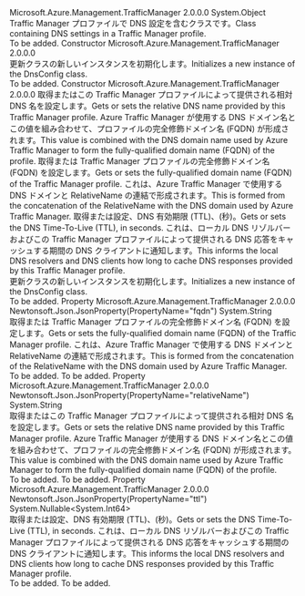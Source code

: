 <Type Name="DnsConfig" FullName="Microsoft.Azure.Management.TrafficManager.Models.DnsConfig">
  <TypeSignature Language="C#" Value="public class DnsConfig" />
  <TypeSignature Language="ILAsm" Value=".class public auto ansi beforefieldinit DnsConfig extends System.Object" />
  <TypeSignature Language="DocId" Value="T:Microsoft.Azure.Management.TrafficManager.Models.DnsConfig" />
  <TypeSignature Language="VB.NET" Value="Public Class DnsConfig" />
  <TypeSignature Language="F#" Value="type DnsConfig = class" />
  <AssemblyInfo>
    <AssemblyName>Microsoft.Azure.Management.TrafficManager</AssemblyName>
    <AssemblyVersion>2.0.0.0</AssemblyVersion>
  </AssemblyInfo>
  <Base>
    <BaseTypeName>System.Object</BaseTypeName>
  </Base>
  <Interfaces />
  <Docs>
    <summary>
            <span data-ttu-id="ba644-101">Traffic Manager プロファイルで DNS 設定を含むクラスです。</span><span class="sxs-lookup"><span data-stu-id="ba644-101">Class containing DNS settings in a Traffic Manager profile.</span></span>
            </summary>
    <remarks>To be added.</remarks>
  </Docs>
  <Members>
    <Member MemberName=".ctor">
      <MemberSignature Language="C#" Value="public DnsConfig ();" />
      <MemberSignature Language="ILAsm" Value=".method public hidebysig specialname rtspecialname instance void .ctor() cil managed" />
      <MemberSignature Language="DocId" Value="M:Microsoft.Azure.Management.TrafficManager.Models.DnsConfig.#ctor" />
      <MemberSignature Language="VB.NET" Value="Public Sub New ()" />
      <MemberType>Constructor</MemberType>
      <AssemblyInfo>
        <AssemblyName>Microsoft.Azure.Management.TrafficManager</AssemblyName>
        <AssemblyVersion>2.0.0.0</AssemblyVersion>
      </AssemblyInfo>
      <Parameters />
      <Docs>
        <summary>
            <span data-ttu-id="ba644-102">更新クラスの新しいインスタンスを初期化します。</span><span class="sxs-lookup"><span data-stu-id="ba644-102">Initializes a new instance of the DnsConfig class.</span></span>
            </summary>
        <remarks>To be added.</remarks>
      </Docs>
    </Member>
    <Member MemberName=".ctor">
      <MemberSignature Language="C#" Value="public DnsConfig (string relativeName = null, string fqdn = null, Nullable&lt;long&gt; ttl = null);" />
      <MemberSignature Language="ILAsm" Value=".method public hidebysig specialname rtspecialname instance void .ctor(string relativeName, string fqdn, valuetype System.Nullable`1&lt;int64&gt; ttl) cil managed" />
      <MemberSignature Language="DocId" Value="M:Microsoft.Azure.Management.TrafficManager.Models.DnsConfig.#ctor(System.String,System.String,System.Nullable{System.Int64})" />
      <MemberSignature Language="VB.NET" Value="Public Sub New (Optional relativeName As String = null, Optional fqdn As String = null, Optional ttl As Nullable(Of Long) = null)" />
      <MemberSignature Language="F#" Value="new Microsoft.Azure.Management.TrafficManager.Models.DnsConfig : string * string * Nullable&lt;int64&gt; -&gt; Microsoft.Azure.Management.TrafficManager.Models.DnsConfig" Usage="new Microsoft.Azure.Management.TrafficManager.Models.DnsConfig (relativeName, fqdn, ttl)" />
      <MemberType>Constructor</MemberType>
      <AssemblyInfo>
        <AssemblyName>Microsoft.Azure.Management.TrafficManager</AssemblyName>
        <AssemblyVersion>2.0.0.0</AssemblyVersion>
      </AssemblyInfo>
      <Parameters>
        <Parameter Name="relativeName" Type="System.String" />
        <Parameter Name="fqdn" Type="System.String" />
        <Parameter Name="ttl" Type="System.Nullable&lt;System.Int64&gt;" />
      </Parameters>
      <Docs>
        <param name="relativeName"><span data-ttu-id="ba644-103">取得またはこの Traffic Manager プロファイルによって提供される相対 DNS 名を設定します。</span><span class="sxs-lookup"><span data-stu-id="ba644-103">Gets or sets the relative DNS name provided by this Traffic Manager profile.</span></span>  <span data-ttu-id="ba644-104">Azure Traffic Manager が使用する DNS ドメイン名とこの値を組み合わせて、プロファイルの完全修飾ドメイン名 (FQDN) が形成されます。</span><span class="sxs-lookup"><span data-stu-id="ba644-104">This value is combined with the DNS domain name used by Azure Traffic Manager to form the fully-qualified domain name (FQDN) of the profile.</span></span></param>
        <param name="fqdn"><span data-ttu-id="ba644-105">取得または Traffic Manager プロファイルの完全修飾ドメイン名 (FQDN) を設定します。</span><span class="sxs-lookup"><span data-stu-id="ba644-105">Gets or sets the fully-qualified domain name (FQDN) of the Traffic Manager profile.</span></span>  <span data-ttu-id="ba644-106">これは、Azure Traffic Manager で使用する DNS ドメインと RelativeName の連結で形成されます。</span><span class="sxs-lookup"><span data-stu-id="ba644-106">This is formed from the concatenation of the RelativeName with the DNS domain used by Azure Traffic Manager.</span></span></param>
        <param name="ttl"><span data-ttu-id="ba644-107">取得または設定、DNS 有効期限 (TTL)、(秒)。</span><span class="sxs-lookup"><span data-stu-id="ba644-107">Gets or sets the DNS Time-To-Live (TTL), in seconds.</span></span>  <span data-ttu-id="ba644-108">これは、ローカル DNS リゾルバーおよびこの Traffic Manager プロファイルによって提供される DNS 応答をキャッシュする期間の DNS クライアントに通知します。</span><span class="sxs-lookup"><span data-stu-id="ba644-108">This informs the local DNS resolvers and DNS clients how long to cache DNS responses provided by this Traffic Manager profile.</span></span></param>
        <summary>
            <span data-ttu-id="ba644-109">更新クラスの新しいインスタンスを初期化します。</span><span class="sxs-lookup"><span data-stu-id="ba644-109">Initializes a new instance of the DnsConfig class.</span></span>
            </summary>
        <remarks>To be added.</remarks>
      </Docs>
    </Member>
    <Member MemberName="Fqdn">
      <MemberSignature Language="C#" Value="public string Fqdn { get; set; }" />
      <MemberSignature Language="ILAsm" Value=".property instance string Fqdn" />
      <MemberSignature Language="DocId" Value="P:Microsoft.Azure.Management.TrafficManager.Models.DnsConfig.Fqdn" />
      <MemberSignature Language="VB.NET" Value="Public Property Fqdn As String" />
      <MemberSignature Language="F#" Value="member this.Fqdn : string with get, set" Usage="Microsoft.Azure.Management.TrafficManager.Models.DnsConfig.Fqdn" />
      <MemberType>Property</MemberType>
      <AssemblyInfo>
        <AssemblyName>Microsoft.Azure.Management.TrafficManager</AssemblyName>
        <AssemblyVersion>2.0.0.0</AssemblyVersion>
      </AssemblyInfo>
      <Attributes>
        <Attribute>
          <AttributeName>Newtonsoft.Json.JsonProperty(PropertyName="fqdn")</AttributeName>
        </Attribute>
      </Attributes>
      <ReturnValue>
        <ReturnType>System.String</ReturnType>
      </ReturnValue>
      <Docs>
        <summary>
            <span data-ttu-id="ba644-110">取得または Traffic Manager プロファイルの完全修飾ドメイン名 (FQDN) を設定します。</span><span class="sxs-lookup"><span data-stu-id="ba644-110">Gets or sets the fully-qualified domain name (FQDN) of the Traffic Manager profile.</span></span>  <span data-ttu-id="ba644-111">これは、Azure Traffic Manager で使用する DNS ドメインと RelativeName の連結で形成されます。</span><span class="sxs-lookup"><span data-stu-id="ba644-111">This is formed from the concatenation of the RelativeName with the DNS domain used by Azure Traffic Manager.</span></span>
            </summary>
        <value>To be added.</value>
        <remarks>To be added.</remarks>
      </Docs>
    </Member>
    <Member MemberName="RelativeName">
      <MemberSignature Language="C#" Value="public string RelativeName { get; set; }" />
      <MemberSignature Language="ILAsm" Value=".property instance string RelativeName" />
      <MemberSignature Language="DocId" Value="P:Microsoft.Azure.Management.TrafficManager.Models.DnsConfig.RelativeName" />
      <MemberSignature Language="VB.NET" Value="Public Property RelativeName As String" />
      <MemberSignature Language="F#" Value="member this.RelativeName : string with get, set" Usage="Microsoft.Azure.Management.TrafficManager.Models.DnsConfig.RelativeName" />
      <MemberType>Property</MemberType>
      <AssemblyInfo>
        <AssemblyName>Microsoft.Azure.Management.TrafficManager</AssemblyName>
        <AssemblyVersion>2.0.0.0</AssemblyVersion>
      </AssemblyInfo>
      <Attributes>
        <Attribute>
          <AttributeName>Newtonsoft.Json.JsonProperty(PropertyName="relativeName")</AttributeName>
        </Attribute>
      </Attributes>
      <ReturnValue>
        <ReturnType>System.String</ReturnType>
      </ReturnValue>
      <Docs>
        <summary>
            <span data-ttu-id="ba644-112">取得またはこの Traffic Manager プロファイルによって提供される相対 DNS 名を設定します。</span><span class="sxs-lookup"><span data-stu-id="ba644-112">Gets or sets the relative DNS name provided by this Traffic Manager profile.</span></span>  <span data-ttu-id="ba644-113">Azure Traffic Manager が使用する DNS ドメイン名とこの値を組み合わせて、プロファイルの完全修飾ドメイン名 (FQDN) が形成されます。</span><span class="sxs-lookup"><span data-stu-id="ba644-113">This value is combined with the DNS domain name used by Azure Traffic Manager to form the fully-qualified domain name (FQDN) of the profile.</span></span>
            </summary>
        <value>To be added.</value>
        <remarks>To be added.</remarks>
      </Docs>
    </Member>
    <Member MemberName="Ttl">
      <MemberSignature Language="C#" Value="public Nullable&lt;long&gt; Ttl { get; set; }" />
      <MemberSignature Language="ILAsm" Value=".property instance valuetype System.Nullable`1&lt;int64&gt; Ttl" />
      <MemberSignature Language="DocId" Value="P:Microsoft.Azure.Management.TrafficManager.Models.DnsConfig.Ttl" />
      <MemberSignature Language="VB.NET" Value="Public Property Ttl As Nullable(Of Long)" />
      <MemberSignature Language="F#" Value="member this.Ttl : Nullable&lt;int64&gt; with get, set" Usage="Microsoft.Azure.Management.TrafficManager.Models.DnsConfig.Ttl" />
      <MemberType>Property</MemberType>
      <AssemblyInfo>
        <AssemblyName>Microsoft.Azure.Management.TrafficManager</AssemblyName>
        <AssemblyVersion>2.0.0.0</AssemblyVersion>
      </AssemblyInfo>
      <Attributes>
        <Attribute>
          <AttributeName>Newtonsoft.Json.JsonProperty(PropertyName="ttl")</AttributeName>
        </Attribute>
      </Attributes>
      <ReturnValue>
        <ReturnType>System.Nullable&lt;System.Int64&gt;</ReturnType>
      </ReturnValue>
      <Docs>
        <summary>
            <span data-ttu-id="ba644-114">取得または設定、DNS 有効期限 (TTL)、(秒)。</span><span class="sxs-lookup"><span data-stu-id="ba644-114">Gets or sets the DNS Time-To-Live (TTL), in seconds.</span></span>  <span data-ttu-id="ba644-115">これは、ローカル DNS リゾルバーおよびこの Traffic Manager プロファイルによって提供される DNS 応答をキャッシュする期間の DNS クライアントに通知します。</span><span class="sxs-lookup"><span data-stu-id="ba644-115">This informs the local DNS resolvers and DNS clients how long to cache DNS responses provided by this Traffic Manager profile.</span></span>
            </summary>
        <value>To be added.</value>
        <remarks>To be added.</remarks>
      </Docs>
    </Member>
  </Members>
</Type>